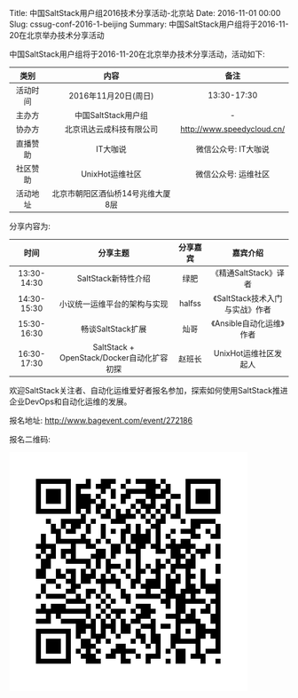 Title: 中国SaltStack用户组2016技术分享活动-北京站
Date: 2016-11-01 00:00
Slug: cssug-conf-2016-1-beijing
Summary: 中国SaltStack用户组将于2016-11-20在北京举办技术分享活动

中国SaltStack用户组将于2016-11-20在北京举办技术分享活动，活动如下:

| 类别 | 内容 | 备注 |
|:------:|:------:|:------:|
| 活动时间 | 2016年11月20日(周日) | 13:30-17:30 |
| 主办方 | 中国SaltStack用户组 | - |
| 协办方 | 北京讯达云成科技有限公司 | <http://www.speedycloud.cn/> |
| 直播赞助 | IT大咖说 | 微信公众号: IT大咖说 |
| 社区赞助 | UnixHot运维社区 | 微信公众号: 运维社区 |
| 活动地址 | 北京市朝阳区酒仙桥14号兆维大厦8层 | 

分享内容为:

| 时间 | 分享主题 | 分享嘉宾 | 嘉宾介绍 |
|:-----:|:-------:|:--------:|:---------:|
|13:30-14:30| SaltStack新特性介绍 | 绿肥 | 《精通SaltStack》译者 |
|14:30-15:30| 小议统一运维平台的架构与实现 | halfss | 《SaltStack技术入门与实战》作者 |
|15:30-16:30| 畅谈SaltStack扩展 | 灿哥 | 《Ansible自动化运维》作者 |
|16:30-17:30| SaltStack + OpenStack/Docker自动化扩容初探| 赵班长 | UnixHot运维社区发起人 |

欢迎SaltStack关注者、自动化运维爱好者报名参加，探索如何使用SaltStack推进企业DevOps和自动化运维的发展。

报名地址: <http://www.bagevent.com/event/272186>

报名二维码:

![cssug-conf-2016-1-beijing-erweima](/images/cssug-conf-2016-1-beijing-erweima.png "二维码")




